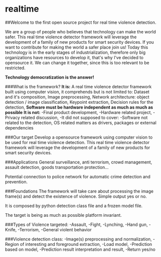 # realtime
##Welcome to the first open source project for real time violence detection.

We are a group of people who believes that technology can make the world safer.
This real time violence detector framework will leverage the development of a family of new products for smart security devices.
If you want to contribute for making the world a safer place join us!
Today this technology is in the early stages of industrialization, therefore only big organizations have resources to develop it, that's why I've decided to opensource it. We can change it together, since this is too relevant to be restricted.

**Technology democratization is the answer!**

###What is the framework?
**It is:**
A real time violence detector framework built using computer vision, it comprehends but is not limited to:
Dataset and it's composition,
Image preprocessing,
Network architecture: object detection / image classification,
Keypoint extraction,
Decision rules for the detection,
**Software must be hardware independent as much as much as possible**
**It is not:**
-Final product development,
-Hardware related project,
-Privacy related discussion,
-It did not supposed to cover:
-Software not related to the detection,
OS related matters as drivers, packages or external dependencies

###Our target
Develop a opensource framework using computer vision to be used for real time violence detection.
This real time violence detector framework will leverage the development of a family of new products for smart security devices.

###Applications
General surveillance, anti terrorism, crowd management, assault detection, goods transportation protection...

Potential connection to police network for automatic crime detection and prevention.

###Foundations
The framework will take care about processing the image frame(s) and detect the existence of violence. Simple output yes or no.

It is composed by python detection class file and a frozen model file.

The target is being as much as possible platform invariant.

###Types of Violence targeted:
-Assault,
-Fight,
-Lynching,
-Hand gun,
-Knife,
-Terrorism,
-General violent behavior

###Violence detection class:
-Image(s) preprocessing and normalization,
-Region of interesting and foreground extraction,
-Load model,
-Prediction based on model,
-Prediction result interpretation and result,
-Return yes/no

